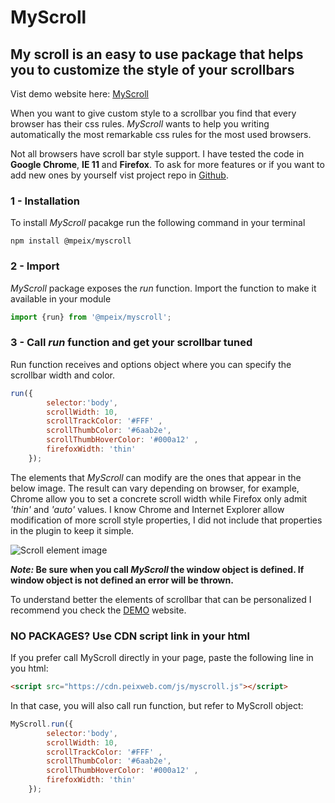 # MyScroll
## My scroll is an easy to use package that helps you to customize the style of your scrollbars


Vist demo website here: [MyScroll](https://myscroll.peixweb.com)

When you want to give custom style to a scrollbar you find that every browser has their css rules. *MyScroll* wants to help you writing automatically the most remarkable css rules for the most used browsers.

Not all browsers have scroll bar style support. I have tested the code in **Google Chrome**, **IE 11** and **Firefox**. To ask for more features or if you want to add new ones by yourself vist project repo in [Github](https://github.com/mpeix/myscroll).

### 1 - Installation

To install *MyScroll* pacakge run the following command in your terminal

```
npm install @mpeix/myscroll
```

### 2 - Import

*MyScroll* package exposes the *run* function. Import the function to make it available in your module
```javascript
import {run} from '@mpeix/myscroll';
```

### 3 - Call *run* function and get your scrollbar tuned

Run function receives and options object where you can specify the scrollbar width and color.

```javascript
run({
        selector:'body',
        scrollWidth: 10,
        scrollTrackColor: '#FFF' ,
        scrollThumbColor: '#6aab2e',
        scrollThumbHoverColor: '#000a12' ,
        firefoxWidth: 'thin' 
    });
```
The elements that *MyScroll* can modify are the ones that appear in the below image. The result can vary depending on browser, for example, Chrome allow you to set a concrete scroll width while Firefox only admit *'thin'* and *'auto'* values.
I know Chrome and Internet Explorer allow modification  of more scroll style properties, I did not include that properties in the plugin to keep it simple.

![Scroll element image](https://myscroll.peixweb.com/images/scroll_elements.jpg)

__*Note:* Be sure when you call *MyScroll* the window object is defined. If window object is not defined an error will be thrown.__

To understand better the elements of scrollbar that can be personalized I recommend you check the [DEMO](https://myscroll.peixweb.com) website.


### NO PACKAGES? Use CDN script link in your html

If you prefer call MyScroll directly in your page, paste the following line in you html:
```html
<script src="https://cdn.peixweb.com/js/myscroll.js"></script>
```
In that case, you will also call run function, but refer to MyScroll object:
```javascript
MyScroll.run({
        selector:'body',
        scrollWidth: 10,
        scrollTrackColor: '#FFF' ,
        scrollThumbColor: '#6aab2e',
        scrollThumbHoverColor: '#000a12' ,
        firefoxWidth: 'thin' 
    });
```